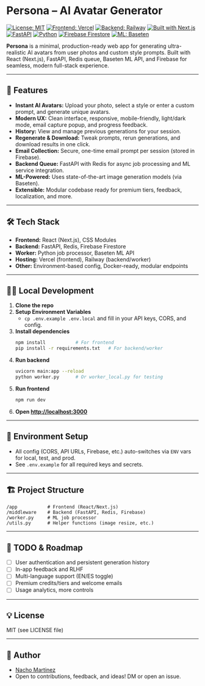 # Persona – AI Avatar Generator

[![License: MIT](https://img.shields.io/badge/License-MIT-blue.svg?style=flat-square)](LICENSE)
[![Frontend: Vercel](https://img.shields.io/badge/Frontend-Vercel-black?logo=vercel&style=flat-square)](https://vercel.com/)
[![Backend: Railway](https://img.shields.io/badge/Backend-Railway-purple?logo=railway&style=flat-square)](https://railway.app/)
[![Built with Next.js](https://img.shields.io/badge/Built%20with-Next.js-000?logo=next.js&style=flat-square)](https://nextjs.org/)
[![FastAPI](https://img.shields.io/badge/Backend-FastAPI-009688?logo=fastapi&style=flat-square)](https://fastapi.tiangolo.com/)
[![Python](https://img.shields.io/badge/Python-3.10+-blue?logo=python&style=flat-square)](https://www.python.org/)
[![Firebase Firestore](https://img.shields.io/badge/Firebase-Firestore-orange?logo=firebase&style=flat-square)](https://firebase.google.com/)
[![ML: Baseten](https://img.shields.io/badge/ML%20Powered-Baseten-00b4ff?style=flat-square)](https://baseten.co/)

**Persona** is a minimal, production-ready web app for generating ultra-realistic AI avatars from user photos and custom style prompts. Built with React (Next.js), FastAPI, Redis queue, Baseten ML API, and Firebase for seamless, modern full-stack experience.

---

## 🚀 Features

- **Instant AI Avatars:** Upload your photo, select a style or enter a custom prompt, and generate unique avatars.
- **Modern UX:** Clean interface, responsive, mobile-friendly, light/dark mode, email capture popup, and progress feedback.
- **History:** View and manage previous generations for your session.
- **Regenerate & Download:** Tweak prompts, rerun generations, and download results in one click.
- **Email Collection:** Secure, one-time email prompt per session (stored in Firebase).
- **Backend Queue:** FastAPI with Redis for async job processing and ML service integration.
- **ML-Powered:** Uses state-of-the-art image generation models (via Baseten).
- **Extensible:** Modular codebase ready for premium tiers, feedback, localization, and more.

---

## 🛠️ Tech Stack

- **Frontend:** React (Next.js), CSS Modules
- **Backend:** FastAPI, Redis, Firebase Firestore
- **Worker:** Python job processor, Baseten ML API
- **Hosting:** Vercel (frontend), Railway (backend/worker)
- **Other:** Environment-based config, Docker-ready, modular endpoints

---

## 🧑‍💻 Local Development

1. **Clone the repo**
2. **Setup Environment Variables**
   - `cp .env.example .env.local` and fill in your API keys, CORS, and config.
3. **Install dependencies**
   ```bash
   npm install           # For frontend
   pip install -r requirements.txt   # For backend/worker
   ```
4. **Run backend**
   ```bash
   uvicorn main:app --reload
   python worker.py      # Or worker_local.py for testing
   ```
5. **Run frontend**
   ```bash
   npm run dev
   ```
6. **Open [http://localhost:3000](http://localhost:3000)**

---

## 📝 Environment Setup

- All config (CORS, API URLs, Firebase, etc.) auto-switches via `ENV` vars for local, test, and prod.
- See `.env.example` for all required keys and secrets.

---

## 🏗️ Project Structure

```
/app           # Frontend (React/Next.js)
/middleware    # Backend (FastAPI, Redis, Firebase)
/worker.py     # ML job processor
/utils.py      # Helper functions (image resize, etc.)
```

---

## 🧠 TODO & Roadmap

- [ ] User authentication and persistent generation history
- [ ] In-app feedback and RLHF
- [ ] Multi-language support (EN/ES toggle)
- [ ] Premium credits/tiers and welcome emails
- [ ] Usage analytics, more controls

---

## 💡 License

MIT (see LICENSE file)

---

## 👤 Author

- [Nacho Martinez](https://github.com/nachomartinezl)  
- Open to contributions, feedback, and ideas! DM or open an issue.
